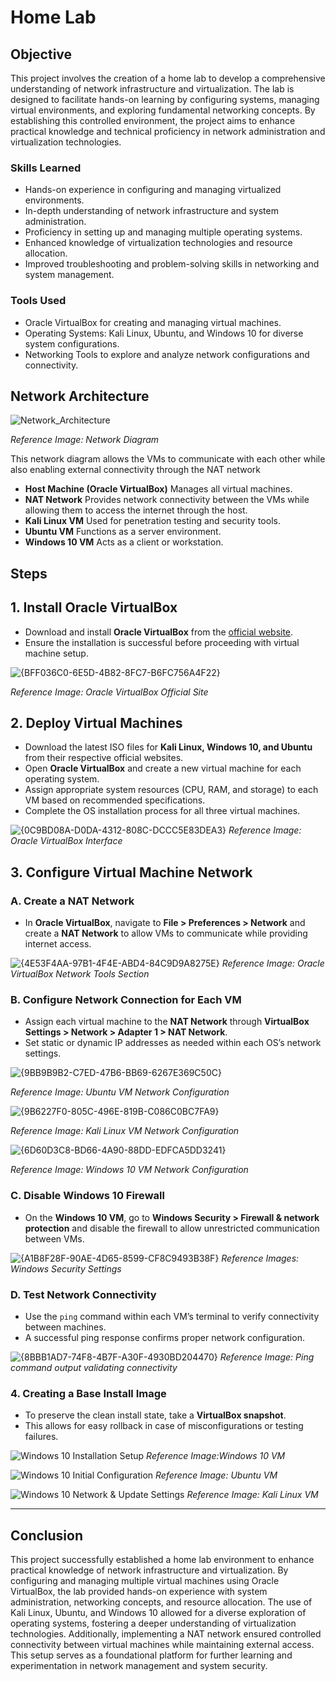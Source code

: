 # Home Lab

## Objective

This project involves the creation of a home lab to develop a comprehensive understanding of network infrastructure and virtualization. The lab is designed to facilitate hands-on learning by configuring systems, managing virtual environments, and exploring fundamental networking concepts. By establishing this controlled environment, the project aims to enhance practical knowledge and technical proficiency in network administration and virtualization technologies.

### Skills Learned
- Hands-on experience in configuring and managing virtualized environments.
- In-depth understanding of network infrastructure and system administration.
- Proficiency in setting up and managing multiple operating systems.
- Enhanced knowledge of virtualization technologies and resource allocation.
- Improved troubleshooting and problem-solving skills in networking and system management.

### Tools Used
- Oracle VirtualBox for creating and managing virtual machines.
- Operating Systems: Kali Linux, Ubuntu, and Windows 10 for diverse system configurations.
- Networking Tools to explore and analyze network configurations and connectivity.




## Network Architecture
![Network_Architecture](https://github.com/user-attachments/assets/98bbbe9f-d704-4069-adc0-c9d5f952c03f)


*Reference Image: Network Diagram*

This network diagram allows the VMs to communicate with each other while also enabling external connectivity through the NAT network

- **Host Machine (Oracle VirtualBox)** Manages all virtual machines.
- **NAT Network**  Provides network connectivity between the VMs while allowing them to access the internet through the host.
- **Kali Linux VM** Used for penetration testing and security tools.
- **Ubuntu VM** Functions as a server environment.
- **Windows 10 VM** Acts as a client or workstation.


## Steps

## 1. Install Oracle VirtualBox  
- Download and install **Oracle VirtualBox** from the [official website](https://www.virtualbox.org/).  
- Ensure the installation is successful before proceeding with virtual machine setup.

![{BFF036C0-6E5D-4B82-8FC7-B6FC756A4F22}](https://github.com/user-attachments/assets/167e60f4-f0eb-4c9a-a7e6-c5f9cb102b17)

  *Reference Image: Oracle VirtualBox Official Site*  


## 2. Deploy Virtual Machines  
- Download the latest ISO files for **Kali Linux, Windows 10, and Ubuntu** from their respective official websites.  
- Open **Oracle VirtualBox** and create a new virtual machine for each operating system.  
- Assign appropriate system resources (CPU, RAM, and storage) to each VM based on recommended specifications.  
- Complete the OS installation process for all three virtual machines.  

 ![{0C9BD08A-D0DA-4312-808C-DCCC5E83DEA3}](https://github.com/user-attachments/assets/24539058-b68b-44b8-816c-c9ea8189461d)
  *Reference Image: Oracle VirtualBox Interface*

## 3. Configure Virtual Machine Network  

### A. Create a NAT Network  
- In **Oracle VirtualBox**, navigate to **File > Preferences > Network** and create a **NAT Network** to allow VMs to communicate while providing internet access.

![{4E53F4AA-97B1-4F4E-ABD4-84C9D9A8275E}](https://github.com/user-attachments/assets/00fac8f6-ca77-4c9d-a0f3-be0b7ab26dae)
*Reference Image: Oracle VirtualBox Network Tools Section*  

### B. Configure Network Connection for Each VM  
- Assign each virtual machine to the **NAT Network** through **VirtualBox Settings > Network > Adapter 1 > NAT Network**.  
- Set static or dynamic IP addresses as needed within each OS’s network settings.  


 ![{9BB9B9B2-C7ED-47B6-BB69-6267E369C50C}](https://github.com/user-attachments/assets/c0ff3865-c930-4c9f-96bb-f0da5b8a6353)

 *Reference Image: Ubuntu VM Network Configuration*


 ![{9B6227F0-805C-496E-819B-C086C0BC7FA9}](https://github.com/user-attachments/assets/fd106560-27c5-48d7-9701-4bc7518fde37)

 *Reference Image: Kali Linux VM Network Configuration*


 ![{6D60D3C8-BD66-4A90-88DD-EDFCA5DD3241}](https://github.com/user-attachments/assets/f2e9a5d7-21f3-4dce-b4e9-471afda53240)

 *Reference Image: Windows 10 VM Network Configuration*

### C. Disable Windows 10 Firewall  
- On the **Windows 10 VM**, go to **Windows Security > Firewall & network protection** and disable the firewall to allow unrestricted communication between VMs.

![{A1B8F28F-90AE-4D65-8599-CF8C9493B38F}](https://github.com/user-attachments/assets/1c9b39f2-b478-4636-9f2a-98917a72571c)
*Reference Images: Windows Security Settings*  

### D. Test Network Connectivity  
- Use the `ping` command within each VM’s terminal to verify connectivity between machines.  
- A successful ping response confirms proper network configuration.

![{8BBB1AD7-74F8-4B7F-A30F-4930BD204470}](https://github.com/user-attachments/assets/10ef2e83-73e6-4895-8796-3e9e863513b9)
*Reference Image: Ping command output validating connectivity*  



### 4. Creating a Base Install Image  
- To preserve the clean install state, take a **VirtualBox snapshot**.
- This allows for easy rollback in case of misconfigurations or testing failures.

![Windows 10 Installation Setup](https://github.com/user-attachments/assets/89917059-7ea0-4cc6-8252-438a6c2e61ef)
*Reference Image:Windows 10 VM*  

![Windows 10 Initial Configuration](https://github.com/user-attachments/assets/87cb467e-b27f-468e-b00c-fe11218671b6)
*Reference Image: Ubuntu VM*  

![Windows 10 Network & Update Settings](https://github.com/user-attachments/assets/9904dbaa-43c7-421e-93ef-387ebb445692)
*Reference Image: Kali Linux VM*  


---

## **Conclusion**
This project successfully established a home lab environment to enhance practical knowledge of network infrastructure and virtualization. By configuring and managing multiple virtual machines using Oracle VirtualBox, the lab provided hands-on experience with system administration, networking concepts, and resource allocation. The use of Kali Linux, Ubuntu, and Windows 10 allowed for a diverse exploration of operating systems, fostering a deeper understanding of virtualization technologies. Additionally, implementing a NAT network ensured controlled connectivity between virtual machines while maintaining external access. This setup serves as a foundational platform for further learning and experimentation in network management and system security.






